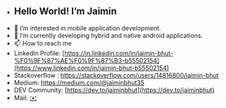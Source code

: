 - <h2> Hello World! I’m Jaimin </h2>
- 👀 I’m interested in mobile application development.
- 🌱 I’m currently developing hybrid and native android applications.
- 📫 How to reach me 
- LinkedIn Profile: [https://in.linkedin.com/in/jaimin-bhut-%F0%9F%87%AE%F0%9F%87%B3-b55502154](https://www.linkedin.com/in/jaimin-bhut-b55502154)
- Stackoverflow : https://stackoverflow.com/users/14816800/jaimin-bhut
- Medium: https://medium.com/@jaiminbhut35
- DEV Community: [https://dev.to/jaiminbhut](https://dev.to/jaiminbhut)
- Mail: <a href="mailto:jaiminbhut35@gmail.com">✉️</a>

<!---
jaiminbhut/jaiminbhut is a ✨ special ✨ repository because its `README.md` (this file) appears on your GitHub profile.
You can click the Preview link to take a look at your changes.
--->
